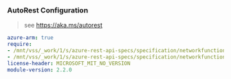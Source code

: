 ### AutoRest Configuration

> see https://aka.ms/autorest

``` yaml
azure-arm: true
require:
- /mnt/vss/_work/1/s/azure-rest-api-specs/specification/networkfunction/resource-manager/readme.md
- /mnt/vss/_work/1/s/azure-rest-api-specs/specification/networkfunction/resource-manager/readme.go.md
license-header: MICROSOFT_MIT_NO_VERSION
module-version: 2.2.0

```